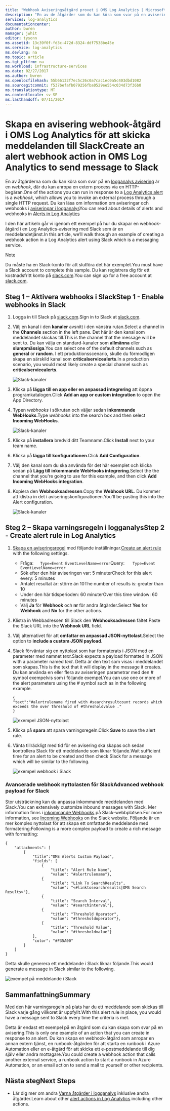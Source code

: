 ```yaml
---
title: "Webhook Aviseringsåtgärd provet i OMS Log Analytics | Microsoft Docs"
description: "En av de åtgärder som du kan köra som svar på en avisering om Log Analytics är en * webhook *, där du kan anropa en extern process via en HTTP-begäran. Den här artikeln beskriver hur ett exempel på hur du skapar en webhook-åtgärd i en Log Analytics-avisering med Slack."
services: log-analytics
documentationcenter: 
author: bwren
manager: jwhit
editor: tysonn
ms.assetid: 13c39f0f-fd3c-472d-8324-ddf7538be45e
ms.service: log-analytics
ms.devlang: na
ms.topic: article
ms.tgt_pltfrm: na
ms.workload: infrastructure-services
ms.date: 02/27/2017
ms.author: bwren
ms.openlocfilehash: 55b66132f7ec5c26c0a7cac1ec0a5c403dbd1082
ms.sourcegitcommit: f537befafb079256fba0529ee554c034d73f36b0
ms.translationtype: MT
ms.contentlocale: sv-SE
ms.lasthandoff: 07/11/2017
---
```

# <a name="create-an-alert-webhook-action-in-oms-log-analytics-to-send-message-to-slack"></a><span data-ttu-id="6ec0a-104">Skapa en avisering webhook-åtgärd i OMS Log Analytics för att skicka meddelanden till Slack</span><span class="sxs-lookup"><span data-stu-id="6ec0a-104">Create an alert webhook action in OMS Log Analytics to send message to Slack</span></span>
<span data-ttu-id="6ec0a-105">En av åtgärderna som du kan köra som svar på en [logganalys avisering](log-analytics-alerts.md) är en *webhook*, där du kan anropa en extern process via en HTTP-begäran.</span><span class="sxs-lookup"><span data-stu-id="6ec0a-105">One of the actions you can run in response to a [Log Analytics alert](log-analytics-alerts.md) is a *webhook*, which allows you to invoke an external process through a single HTTP request.</span></span>  <span data-ttu-id="6ec0a-106">Du kan läsa om information om aviseringar och webhooks i [aviseringar i logganalys](log-analytics-alerts.md)</span><span class="sxs-lookup"><span data-stu-id="6ec0a-106">You can read about details of alerts and webhooks in [Alerts in Log Analytics](log-analytics-alerts.md)</span></span>

<span data-ttu-id="6ec0a-107">I den här artikeln går vi igenom ett exempel på hur du skapar en webhook-åtgärd i en Log Analytics-avisering med Slack som är en meddelandetjänst.</span><span class="sxs-lookup"><span data-stu-id="6ec0a-107">In this article, we’ll walk through an example of creating a webhook action in a Log Analytics alert using Slack which is a messaging service.</span></span>

> [!NOTE]
> <span data-ttu-id="6ec0a-108">Du måste ha en Slack-konto för att slutföra det här exemplet.</span><span class="sxs-lookup"><span data-stu-id="6ec0a-108">You must have a Slack account to complete this sample.</span></span>  <span data-ttu-id="6ec0a-109">Du kan registrera dig för ett kostnadsfritt konto på [slack.com](http://slack.com).</span><span class="sxs-lookup"><span data-stu-id="6ec0a-109">You can sign up for a free account at [slack.com](http://slack.com).</span></span>
> 
> 

## <a name="step-1---enable-webhooks-in-slack"></a><span data-ttu-id="6ec0a-110">Steg 1 – Aktivera webhooks i Slack</span><span class="sxs-lookup"><span data-stu-id="6ec0a-110">Step 1 - Enable webhooks in Slack</span></span>
1. <span data-ttu-id="6ec0a-111">Logga in till Slack på [slack.com](http://slack.com).</span><span class="sxs-lookup"><span data-stu-id="6ec0a-111">Sign in to Slack at [slack.com](http://slack.com).</span></span>
2. <span data-ttu-id="6ec0a-112">Välj en kanal i den **kanaler** avsnitt i den vänstra rutan.</span><span class="sxs-lookup"><span data-stu-id="6ec0a-112">Select a channel in the **Channels** section in the left pane.</span></span>  <span data-ttu-id="6ec0a-113">Det här är den kanal som meddelandet skickas till.</span><span class="sxs-lookup"><span data-stu-id="6ec0a-113">This is the channel that the message will be sent to.</span></span>  <span data-ttu-id="6ec0a-114">Du kan välja en standard-kanaler som **allmänna** eller **slumpmässiga**.</span><span class="sxs-lookup"><span data-stu-id="6ec0a-114">You can select one of the default channels such as **general** or **random**.</span></span>  <span data-ttu-id="6ec0a-115">I ett produktionsscenario, skulle du förmodligen skapa en särskild kanal som **criticalservicealerts**.</span><span class="sxs-lookup"><span data-stu-id="6ec0a-115">In a production scenario, you would most likely create a special channel such as **criticalservicealerts**.</span></span> <br>
   
   ![Slack-kanaler](media/log-analytics-alerts-webhooks/oms-webhooks01.png)
3. <span data-ttu-id="6ec0a-117">Klicka på **lägga till en app eller en anpassad integrering** att öppna programkatalogen.</span><span class="sxs-lookup"><span data-stu-id="6ec0a-117">Click **Add an app or custom integration** to open the App Directory.</span></span>
4. <span data-ttu-id="6ec0a-118">Typen *webhooks* i sökrutan och väljer sedan **inkommande WebHooks**.</span><span class="sxs-lookup"><span data-stu-id="6ec0a-118">Type *webhooks* into the search box and then select **Incoming WebHooks**.</span></span> <br>
   
   ![Slack-kanaler](media/log-analytics-alerts-webhooks/oms-webhooks02.png)
5. <span data-ttu-id="6ec0a-120">Klicka på **installera** bredvid ditt Teamnamn.</span><span class="sxs-lookup"><span data-stu-id="6ec0a-120">Click **Install** next to your team name.</span></span>
6. <span data-ttu-id="6ec0a-121">Klicka på **lägga till konfigurationen**.</span><span class="sxs-lookup"><span data-stu-id="6ec0a-121">Click **Add Configuration**.</span></span>
7. <span data-ttu-id="6ec0a-122">Välj den kanal som du ska använda för det här exemplet och klicka sedan på **Lägg till inkommande WebHooks integrering**.</span><span class="sxs-lookup"><span data-stu-id="6ec0a-122">Select the the channel that you're going to use for this example, and then click **Add Incoming WebHooks integration**.</span></span>  
8. <span data-ttu-id="6ec0a-123">Kopiera den **Webhooksadressen**.</span><span class="sxs-lookup"><span data-stu-id="6ec0a-123">Copy the **Webhook URL**.</span></span>  <span data-ttu-id="6ec0a-124">Du kommer att klistra in det i aviseringskonfigurationen.</span><span class="sxs-lookup"><span data-stu-id="6ec0a-124">You'll be pasting this into the Alert configuration.</span></span> <br>
   
    ![Slack-kanaler](media/log-analytics-alerts-webhooks/oms-webhooks05.png)

## <a name="step-2---create-alert-rule-in-log-analytics"></a><span data-ttu-id="6ec0a-126">Steg 2 – Skapa varningsregeln i logganalys</span><span class="sxs-lookup"><span data-stu-id="6ec0a-126">Step 2 - Create alert rule in Log Analytics</span></span>
1. <span data-ttu-id="6ec0a-127">[Skapa en aviseringsregel](log-analytics-alerts.md) med följande inställningar.</span><span class="sxs-lookup"><span data-stu-id="6ec0a-127">[Create an alert rule](log-analytics-alerts.md) with the following settings.</span></span>
   * <span data-ttu-id="6ec0a-128">Fråga:```    Type=Event EventLevelName=error ```</span><span class="sxs-lookup"><span data-stu-id="6ec0a-128">Query: ```    Type=Event EventLevelName=error ```</span></span>
   * <span data-ttu-id="6ec0a-129">Sök efter den här aviseringen var: 5 minuter</span><span class="sxs-lookup"><span data-stu-id="6ec0a-129">Check for this alert every: 5 minutes</span></span>
   * <span data-ttu-id="6ec0a-130">Antalet resultat är: större än 10</span><span class="sxs-lookup"><span data-stu-id="6ec0a-130">The number of results is: greater than 10</span></span>
   * <span data-ttu-id="6ec0a-131">Under den här tidsperioden: 60 minuter</span><span class="sxs-lookup"><span data-stu-id="6ec0a-131">Over this time window: 60 minutes</span></span>
   * <span data-ttu-id="6ec0a-132">Välj **Ja** för **Webhook** och **nr** för andra åtgärder.</span><span class="sxs-lookup"><span data-stu-id="6ec0a-132">Select **Yes** for **Webhook** and **No** for the other actions.</span></span>
2. <span data-ttu-id="6ec0a-133">Klistra in Webbadressen till Slack den **Webhooksadressen** fältet.</span><span class="sxs-lookup"><span data-stu-id="6ec0a-133">Paste the Slack URL into the **Webhook URL** field.</span></span>
3. <span data-ttu-id="6ec0a-134">Välj alternativet för att **omfattar en anpassad JSON-nyttolast**.</span><span class="sxs-lookup"><span data-stu-id="6ec0a-134">Select the option to **include a custom JSON payload**.</span></span>
4. <span data-ttu-id="6ec0a-135">Slack förväntar sig en nyttolast som har formaterats i JSON med en parameter med namnet *text*.</span><span class="sxs-lookup"><span data-stu-id="6ec0a-135">Slack expects a payload formatted in JSON with a parameter named *text*.</span></span>  <span data-ttu-id="6ec0a-136">Detta är den text som visas i meddelandet som skapas.</span><span class="sxs-lookup"><span data-stu-id="6ec0a-136">This is the text that it will display in the message it creates.</span></span>  <span data-ttu-id="6ec0a-137">Du kan använda en eller flera av aviseringen parametrar med den  *#*  symbol exempelvis som i följande exempel.</span><span class="sxs-lookup"><span data-stu-id="6ec0a-137">You can use one or more of the alert parameters using the *#* symbol such as in the following example.</span></span>
   
    ```
    {
    "text":"#alertrulename fired with #searchresultcount records which exceeds the over threshold of #thresholdvalue ."
    }
    ```
   
    ![exempel JSON-nyttolast](media/log-analytics-alerts-webhooks/oms-webhooks07.png)
5. <span data-ttu-id="6ec0a-139">Klicka på **spara** att spara varningsregeln.</span><span class="sxs-lookup"><span data-stu-id="6ec0a-139">Click **Save** to save the alert rule.</span></span>
6. <span data-ttu-id="6ec0a-140">Vänta tillräckligt med tid för en avisering ska skapas och sedan kontrollera Slack för ett meddelande som liknar följande.</span><span class="sxs-lookup"><span data-stu-id="6ec0a-140">Wait sufficient time for an alert to be created and then check Slack for a message which will be similar to the following.</span></span>
   
   ![exempel webhook i Slack](media/log-analytics-alerts-webhooks/oms-webhooks08.png)

### <a name="advanced-webhook-payload-for-slack"></a><span data-ttu-id="6ec0a-142">Avancerade webhook nyttolasten för Slack</span><span class="sxs-lookup"><span data-stu-id="6ec0a-142">Advanced webhook payload for Slack</span></span>
<span data-ttu-id="6ec0a-143">Stor utsträckning kan du anpassa inkommande meddelanden med Slack.</span><span class="sxs-lookup"><span data-stu-id="6ec0a-143">You can extensively customize inbound messages with Slack.</span></span> <span data-ttu-id="6ec0a-144">Mer information finns i [inkommande Webhooks](https://api.slack.com/incoming-webhooks) på Slack-webbplatsen.</span><span class="sxs-lookup"><span data-stu-id="6ec0a-144">For more information, see [Incoming Webhooks](https://api.slack.com/incoming-webhooks) on the Slack website.</span></span> <span data-ttu-id="6ec0a-145">Följande är en mer komplex nyttolast för att skapa ett omfattande meddelande med formatering:</span><span class="sxs-lookup"><span data-stu-id="6ec0a-145">Following is a more complex payload to create a rich message with formatting:</span></span>

    {
        "attachments": [
            {
                "title":"OMS Alerts Custom Payload",
                "fields": [
                    {
                        "title": "Alert Rule Name",
                        "value": "#alertrulename"},
                    {
                        "title": "Link To SearchResults",
                        "value": "<#linktosearchresults|OMS Search Results>"},
                    {
                        "title": "Search Interval",
                        "value": "#searchinterval"},
                    {
                        "title": "Threshold Operator",
                        "value": "#thresholdoperator"},
                    {
                        "title": "Threshold Value",
                        "value": "#thresholdvalue"}
                ],
                "color": "#F35A00"
            }
        ]
    }


<span data-ttu-id="6ec0a-146">Detta skulle generera ett meddelande i Slack liknar följande.</span><span class="sxs-lookup"><span data-stu-id="6ec0a-146">This would generate a message in Slack similar to the following.</span></span>

![exempel på meddelande i Slack](media/log-analytics-alerts-webhooks/oms-webhooks09.png)

## <a name="summary"></a><span data-ttu-id="6ec0a-148">Sammanfattning</span><span class="sxs-lookup"><span data-stu-id="6ec0a-148">Summary</span></span>
<span data-ttu-id="6ec0a-149">Med den här varningsregeln på plats har du ett meddelande som skickas till Slack varje gång villkoret är uppfyllt.</span><span class="sxs-lookup"><span data-stu-id="6ec0a-149">With this alert rule in place, you would have a message sent to Slack every time the criteria is met.</span></span>  

<span data-ttu-id="6ec0a-150">Detta är endast ett exempel på en åtgärd som du kan skapa som svar på en avisering.</span><span class="sxs-lookup"><span data-stu-id="6ec0a-150">This is only one example of an action that you can create in response to an alert.</span></span>  <span data-ttu-id="6ec0a-151">Du kan skapa en webhook-åtgärd som anropar en annan extern tjänst, en runbook-åtgärden för att starta en runbook i Azure Automation eller en e-åtgärd för att skicka ett e-postmeddelande till dig själv eller andra mottagare.</span><span class="sxs-lookup"><span data-stu-id="6ec0a-151">You could create a webhook action that calls another external service, a runbook action to start a runbook in Azure Automation, or an email action to send a mail to yourself or other recipients.</span></span>   

## <a name="next-steps"></a><span data-ttu-id="6ec0a-152">Nästa steg</span><span class="sxs-lookup"><span data-stu-id="6ec0a-152">Next Steps</span></span>
* <span data-ttu-id="6ec0a-153">Lär dig mer om andra [Varna åtgärder i logganalys](log-analytics-alerts-actions.md) inklusive andra åtgärder.</span><span class="sxs-lookup"><span data-stu-id="6ec0a-153">Learn about other [alert actions in Log Analytics](log-analytics-alerts-actions.md) including other actions.</span></span>


